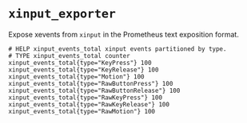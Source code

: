 # `xinput_exporter`

Expose xevents from `xinput` in the Prometheus text exposition format.

```
# HELP xinput_events_total xinput events partitioned by type.
# TYPE xinput_events_total counter
xinput_events_total{type="KeyPress"} 100
xinput_events_total{type="KeyRelease"} 100
xinput_events_total{type="Motion"} 100
xinput_events_total{type="RawButtonPress"} 100
xinput_events_total{type="RawButtonRelease"} 100
xinput_events_total{type="RawKeyPress"} 100
xinput_events_total{type="RawKeyRelease"} 100
xinput_events_total{type="RawMotion"} 100
```
